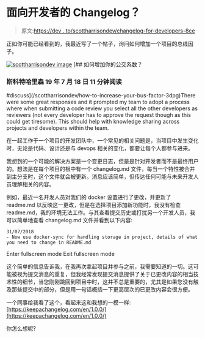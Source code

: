 # 面向开发者的 Changelog？

> 原文:[https://dev . to/scottharrisondev/changelog-for-developers-8ce](https://dev.to/scottharrisondev/changelog-for-developers-8ce)

正如你可能已经看到的，我最近写了一个帖子，询问如何增加一个项目的总线因子。

[![scottharrisondev image](../Images/4bbe52a8d9cc0c04ba4217533e87fd26.png)](/scottharrisondev) [## 如何增加你的公交系数？

### 斯科特哈里森 19 年 7 月 18 日 11 分钟阅读

#discuss](/scottharrisondev/how-to-increase-your-bus-factor-3dpg)There were some great responses and it prompted my team to adopt a process where when submitting a code review you select all the other developers as reviewers (not every developer has to approve the request though as this could get tiresome). This should help with knowledge sharing across projects and developers within the team.

在一起工作于一个项目的开发团队中，一个常见的相关问题是，当项目中发生变化时，无论是代码、设计还是与 devops 相关的变化，都要让每个人都参与进来。

我想到的一个可能的解决方案是一个变更日志，但是是针对开发者而不是最终用户的。想法是在每个项目的根中有一个 changelog.md 文件，每当一个特性被合并到主分支时，这个文件就会被更新。消息应该简单，但传达任何可能与未来开发人员理解相关的内容。

例如，最近一名开发人员对我们的 docker 设置进行了更改，并更新了 readme.md 以反映这一更改，但是在选择项目添加新功能时，我没有检查 readme.md，我的环境无法工作。与其查看提交历史或打扰另一个开发人员，我可以简单地查看 changelog.md 文件并看到以下内容:

```
31/07/2018
- Now use docker-sync for handling storage in project, details of what you need to change in README.md 
```

Enter fullscreen mode Exit fullscreen mode

这个简单的信息告诉我，在我再次拿起项目并参与之前，我需要知道的一切。这可能被视为提交消息的重复，但我经常发现提交消息提供了关于已更改内容的相当技术性的细节，当您刚刚跳回到项目中时，这并不总是重要的，尤其是如果您没有触及那些提交中的部分，但是用一句话概括一下更高层次的已更改内容会很方便。

一个同事给我看了这个，看起来这和我想的一模一样:[https://keepachangelog.com/en/1.0.0/](https://keepachangelog.com/en/1.0.0/)

你怎么想呢?